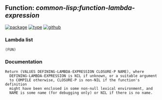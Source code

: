 ## Function: ***common-lisp:function-lambda-expression***
[![package](https://img.shields.io/badge/Package-COMMON--LISP-5f9ea0.svg?style=social&colorA=999999)](../) [![type](https://img.shields.io/badge/Type-Function-5f9ea0.svg?style=social&colorA=999999)](../#function) [![github](https://img.shields.io/badge/GitHub-View_the_source-5f9ea0.svg?style=social&colorA=999999&logo=github)](https://github.com/sbcl/sbcl/blob/master/src/code/describe.lisp/) 
### Lambda list
```
(FUN)
```
### Documentation
```
Return (VALUES DEFINING-LAMBDA-EXPRESSION CLOSURE-P NAME), where
  DEFINING-LAMBDA-EXPRESSION is NIL if unknown, or a suitable argument
  to COMPILE otherwise, CLOSURE-P is non-NIL if the function's definition
  might have been enclosed in some non-null lexical environment, and
  NAME is some name (for debugging only) or NIL if there is no name.
```
